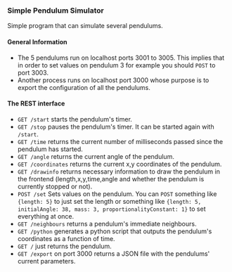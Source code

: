 ### Simple Pendulum Simulator

Simple program that can simulate several pendulums.

#### General Information
- The 5 pendulums run on localhost ports 3001 to 3005. This implies that in order to set values on pendulum 3 for example you should `POST` to port 3003.
- Another process runs on localhost port 3000 whose purpose is to export the configuration of all the pendulums.

#### The REST interface
- `GET /start` starts the pendulum's timer.
- `GET /stop` pauses the pendulum's timer. It can be started again with `/start`.
- `GET /time` returns the current number of milliseconds passed since the pendulum has started.
- `GET /angle` returns the current angle of the pendulum.
- `GET /coordinates` returns the current x,y coordinates of the pendulum.
- `GET /drawinfo` returns necessary information to draw the pendulum in the frontend (length,x,y,time,angle and whether the pendulum is currently stopped or not).
- `POST /set` Sets values on the pendulum. You can `POST` something like `{length: 5}` to just set the length or something like `{length: 5, initialAngle: 38, mass: 3, proportionalityConstant: 1}` to set everything at once.
- `GET /neighbours` returns a pendulum's immediate neighbours.
- `GET /python` generates a python script that outputs the pendulum's coordinates as a function of time.
- `GET /` just returns the pendulum.
- `GET /export` on port 3000 returns a JSON file with the pendulums' current parameters.
